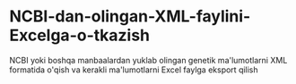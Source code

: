 # NCBI-dan-olingan-XML-faylini-Excelga-o-tkazish
NCBI yoki boshqa manbaalardan yuklab olingan genetik ma'lumotlarni XML formatida o'qish va kerakli ma'lumotlarni Excel faylga eksport qilish

